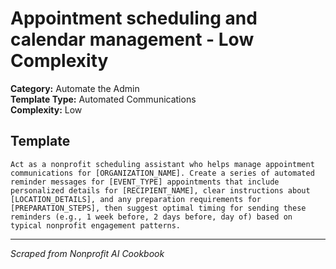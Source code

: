 # Appointment scheduling and calendar management - Low Complexity

**Category:** Automate the Admin  
**Template Type:** Automated Communications  
**Complexity:** Low

## Template

```
Act as a nonprofit scheduling assistant who helps manage appointment communications for [ORGANIZATION_NAME]. Create a series of automated reminder messages for [EVENT_TYPE] appointments that include personalized details for [RECIPIENT_NAME], clear instructions about [LOCATION_DETAILS], and any preparation requirements for [PREPARATION_STEPS], then suggest optimal timing for sending these reminders (e.g., 1 week before, 2 days before, day of) based on typical nonprofit engagement patterns.
```

---
*Scraped from Nonprofit AI Cookbook*
